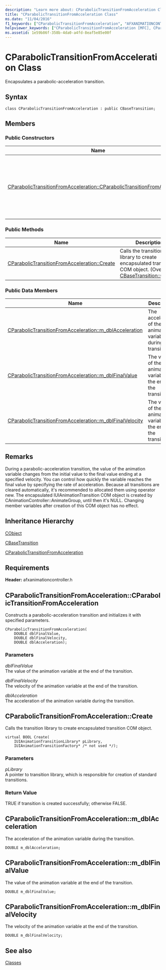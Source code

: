 ```yaml
---
description: "Learn more about: CParabolicTransitionFromAcceleration Class"
title: "CParabolicTransitionFromAcceleration Class"
ms.date: "11/04/2016"
f1_keywords: ["CParabolicTransitionFromAcceleration", "AFXANIMATIONCONTROLLER/CParabolicTransitionFromAcceleration", "AFXANIMATIONCONTROLLER/CParabolicTransitionFromAcceleration::CParabolicTransitionFromAcceleration", "AFXANIMATIONCONTROLLER/CParabolicTransitionFromAcceleration::Create", "AFXANIMATIONCONTROLLER/CParabolicTransitionFromAcceleration::m_dblAcceleration", "AFXANIMATIONCONTROLLER/CParabolicTransitionFromAcceleration::m_dblFinalValue", "AFXANIMATIONCONTROLLER/CParabolicTransitionFromAcceleration::m_dblFinalVelocity"]
helpviewer_keywords: ["CParabolicTransitionFromAcceleration [MFC], CParabolicTransitionFromAcceleration", "CParabolicTransitionFromAcceleration [MFC], Create", "CParabolicTransitionFromAcceleration [MFC], m_dblAcceleration", "CParabolicTransitionFromAcceleration [MFC], m_dblFinalValue", "CParabolicTransitionFromAcceleration [MFC], m_dblFinalVelocity"]
ms.assetid: 1e59b86f-358b-4da0-a4fd-8eaf5e85e00f
---
```

# CParabolicTransitionFromAcceleration Class

Encapsulates a parabolic-acceleration transition.

## Syntax

```
class CParabolicTransitionFromAcceleration : public CBaseTransition;
```

## Members

### Public Constructors

|Name|Description|
|----------|-----------------|
|[CParabolicTransitionFromAcceleration::CParabolicTransitionFromAcceleration](#cparabolictransitionfromacceleration)|Constructs a parabolic-acceleration transition and initializes it with specified parameters.|

### Public Methods

|Name|Description|
|----------|-----------------|
|[CParabolicTransitionFromAcceleration::Create](#create)|Calls the transition library to create encapsulated transition COM object. (Overrides [CBaseTransition::Create](../../mfc/reference/cbasetransition-class.md#create).)|

### Public Data Members

|Name|Description|
|----------|-----------------|
|[CParabolicTransitionFromAcceleration::m_dblAcceleration](#m_dblacceleration)|The acceleration of the animation variable during the transition.|
|[CParabolicTransitionFromAcceleration::m_dblFinalValue](#m_dblfinalvalue)|The value of the animation variable at the end of the transition.|
|[CParabolicTransitionFromAcceleration::m_dblFinalVelocity](#m_dblfinalvelocity)|The velocity of the animation variable at the end of the transition.|

## Remarks

During a parabolic-acceleration transition, the value of the animation variable changes from the initial value to the final value ending at a specified velocity. You can control how quickly the variable reaches the final value by specifying the rate of acceleration. Because all transitions are cleared automatically, it's recommended to allocated them using operator new. The encapsulated IUIAnimationTransition COM object is created by CAnimationController::AnimateGroup, until then it's NULL. Changing member variables after creation of this COM object has no effect.

## Inheritance Hierarchy

[CObject](../../mfc/reference/cobject-class.md)

[CBaseTransition](../../mfc/reference/cbasetransition-class.md)

[CParabolicTransitionFromAcceleration](../../mfc/reference/cparabolictransitionfromacceleration-class.md)

## Requirements

**Header:** afxanimationcontroller.h

## <a name="cparabolictransitionfromacceleration"></a> CParabolicTransitionFromAcceleration::CParabolicTransitionFromAcceleration

Constructs a parabolic-acceleration transition and initializes it with specified parameters.

```
CParabolicTransitionFromAcceleration(
    DOUBLE dblFinalValue,
    DOUBLE dblFinalVelocity,
    DOUBLE dblAcceleration);
```

### Parameters

*dblFinalValue*<br/>
The value of the animation variable at the end of the transition.

*dblFinalVelocity*<br/>
The velocity of the animation variable at the end of the transition.

*dblAcceleration*<br/>
The acceleration of the animation variable during the transition.

## <a name="create"></a> CParabolicTransitionFromAcceleration::Create

Calls the transition library to create encapsulated transition COM object.

```
virtual BOOL Create(
    IUIAnimationTransitionLibrary* pLibrary,
    IUIAnimationTransitionFactory* /* not used */);
```

### Parameters

*pLibrary*<br/>
A pointer to transition library, which is responsible for creation of standard transitions.

### Return Value

TRUE if transition is created successfully; otherwise FALSE.

## <a name="m_dblacceleration"></a> CParabolicTransitionFromAcceleration::m_dblAcceleration

The acceleration of the animation variable during the transition.

```
DOUBLE m_dblAcceleration;
```

## <a name="m_dblfinalvalue"></a> CParabolicTransitionFromAcceleration::m_dblFinalValue

The value of the animation variable at the end of the transition.

```
DOUBLE m_dblFinalValue;
```

## <a name="m_dblfinalvelocity"></a> CParabolicTransitionFromAcceleration::m_dblFinalVelocity

The velocity of the animation variable at the end of the transition.

```
DOUBLE m_dblFinalVelocity;
```

## See also

[Classes](../../mfc/reference/mfc-classes.md)
